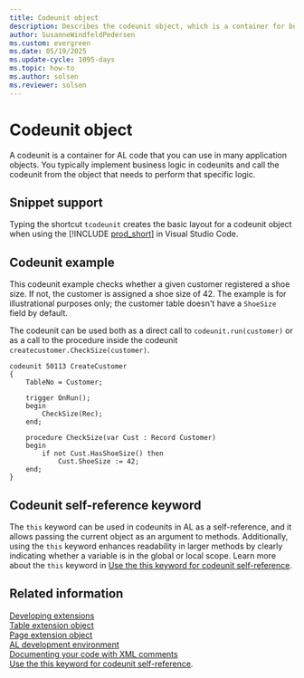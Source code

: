 ```yaml
---
title: Codeunit object
description: Describes the codeunit object, which is a container for business logic in AL for Business Central.
author: SusanneWindfeldPedersen
ms.custom: evergreen
ms.date: 05/19/2025
ms.update-cycle: 1095-days
ms.topic: how-to
ms.author: solsen
ms.reviewer: solsen
---
```


# Codeunit object

A codeunit is a container for AL code that you can use in many application objects. You typically implement business logic in codeunits and call the codeunit from the object that needs to perform that specific logic. 

## Snippet support

Typing the shortcut `tcodeunit` creates the basic layout for a codeunit object when using the [!INCLUDE [prod_short](includes/prod_short.md)] in Visual Studio Code.

## Codeunit example

This codeunit example checks whether a given customer registered a shoe size. If not, the customer is assigned a shoe size of 42. The example is for illustrational purposes only; the customer table doesn't have a `ShoeSize` field by default.

The codeunit can be used both as a direct call to `codeunit.run(customer)` or as a call to the procedure inside the codeunit `createcustomer.CheckSize(customer)`.

```AL
codeunit 50113 CreateCustomer
{
    TableNo = Customer;

    trigger OnRun();
    begin
        CheckSize(Rec);
    end;

    procedure CheckSize(var Cust : Record Customer)
    begin
        if not Cust.HasShoeSize() then
            Cust.ShoeSize := 42;
    end;
}
```

## Codeunit self-reference keyword

The `this` keyword can be used in codeunits in AL as a self-reference, and it allows passing the current object as an argument to methods. Additionally, using the `this` keyword enhances readability in larger methods by clearly indicating whether a variable is in the global or local scope. Learn more about the `this` keyword in [Use the this keyword for codeunit self-reference](devenv-al-this-keyword.md).

## Related information

[Developing extensions](devenv-dev-overview.md)  
[Table extension object](devenv-table-ext-object.md)  
[Page extension object](devenv-page-ext-object.md)  
[AL development environment](devenv-reference-overview.md)  
[Documenting your code with XML comments](devenv-xml-comments.md)  
[Use the this keyword for codeunit self-reference](devenv-al-this-keyword.md).
